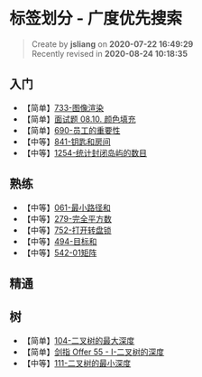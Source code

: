 标签划分 - 广度优先搜索
===

> Create by **jsliang** on **2020-07-22 16:49:29**  
> Recently revised in **2020-08-24 10:18:35**

## 入门

* 【简单】[733-图像渲染](https://leetcode-cn.com/problems/flood-fill/)
* 【简单】[面试题 08.10. 颜色填充](https://leetcode-cn.com/problems/color-fill-lcci/)
* 【简单】[690-员工的重要性](https://leetcode-cn.com/problems/employee-importance/)
* 【中等】[841-钥匙和房间](https://leetcode-cn.com/problems/keys-and-rooms)
* 【中等】[1254-统计封闭岛屿的数目](https://leetcode-cn.com/problems/number-of-closed-islands/)

## 熟练

* 【中等】[061-最小路径和](https://leetcode-cn.com/problems/minimum-path-sum)
* 【中等】[279-完全平方数](https://leetcode-cn.com/problems/perfect-squares)
* 【中等】[752-打开转盘锁](https://leetcode-cn.com/problems/open-the-lock)
* 【中等】[494-目标和](https://leetcode-cn.com/problems/target-sum)
* 【中等】[542-01矩阵](https://leetcode-cn.com/problems/01-matrix)

## 精通


## 树

* 【简单】[104-二叉树的最大深度](https://leetcode-cn.com/problems/maximum-depth-of-binary-tree/)
* 【简单】[剑指 Offer 55 - I-二叉树的深度](https://leetcode-cn.com/problems/er-cha-shu-de-shen-du-lcof/)
* 【中等】[111-二叉树的最小深度](https://leetcode-cn.com/problems/minimum-depth-of-binary-tree)